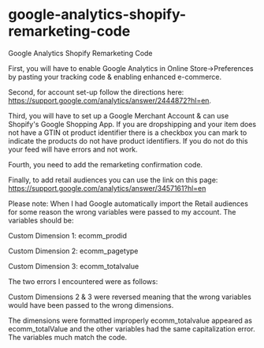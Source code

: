 # google-analytics-shopify-remarketing-code
Google Analytics Shopify Remarketing Code

First, you will have to enable Google Analytics in Online Store->Preferences by pasting your tracking code & enabling enhanced e-commerce.

Second, for account set-up follow the directions here: https://support.google.com/analytics/answer/2444872?hl=en.

Third, you will have to set up a Google Merchant Account & can use Shopify's Google Shopping App. If you are dropshipping and your item does not have a GTIN ot product identifier there is a checkbox you can mark to indicate the products do not have product identifiers. If you do not do this your feed will have errors and not work.

Fourth, you need to add the remarketing confirmation code. 

Finally, to add retail audiences you can use the link on this page: https://support.google.com/analytics/answer/3457161?hl=en

Please note: When I had Google automatically import the Retail audiences for some reason the wrong variables were passed to my account. The variables should be:
  
  Custom Dimension 1: ecomm_prodid
  
  Custom Dimension 2: ecomm_pagetype
  
  Custom Dimension 3: ecomm_totalvalue
  
The two errors I encountered were as follows:

  Custom Dimensions 2 & 3 were reversed meaning that the wrong variables would have been passed to the wrong dimensions. 
  
  The dimensions were formatted improperly ecomm_totalvalue appeared as ecomm_totalValue and the other variables had the same capitalization error. The variables much match the code.
  
